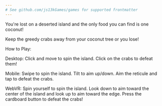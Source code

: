 ```yaml
---
# See github.com/js13kGames/games for supported frontmatter
---
```

You're lost on a deserted island and the only food you can find is one coconut!

Keep the greedy crabs away from your coconut tree or you lose!

How to Play:

Desktop: Click and move to spin the island. Click on the crabs to defeat them!

Mobile: Swipe to spin the island. Tilt to aim up/down. Aim the reticule and tap to defeat the crabs.

WebVR: Spin yourself to spin the island. Look down to aim toward the center of the island and look up to aim toward the edge. Press the cardboard button to defeat the crabs!